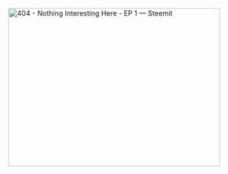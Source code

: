 <img alt="404 - Nothing Interesting Here - EP 1 — Steemit" class="n3VNCb" src="https://encrypted-tbn0.gstatic.com/images?q=tbn%3AANd9GcR_FUr7KRRq9Eu8_QwritHxuCMcWQGU3KjCvQ&amp;usqp=CAU" data-noaft="1" jsname="HiaYvf" jsaction="load:XAeZkd,gvK6lb;" style="width: 431px; height: 323.25px; margin: 0px;">

